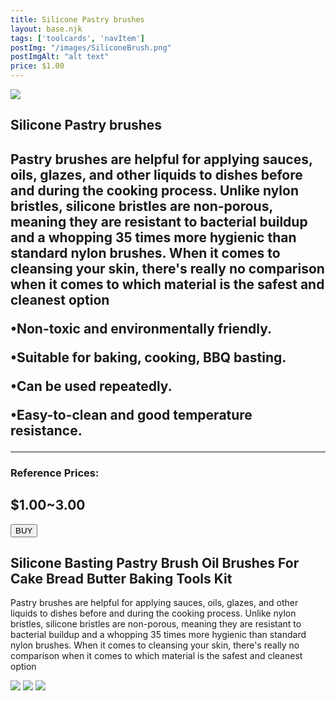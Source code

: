 ```yaml
---
title: Silicone Pastry brushes
layout: base.njk
tags: ['toolcards', 'navItem']
postImg: "/images/SiliconeBrush.png"
postImgAlt: "alt text"
price: $1.00 
---
```

<section class="tool_container">
       <img src ="https://place-hold.it/600x600.jpg">
      <div class="text">
        <h1>Silicone Pastry brushes<h1>
        <p>Pastry brushes are helpful for applying sauces, oils, glazes, and other liquids to dishes before and during the cooking process. Unlike nylon bristles, silicone bristles are non-porous, meaning they are resistant to bacterial buildup and a whopping 35 times more hygienic than standard nylon brushes. When it comes to cleansing your skin, there's really no comparison when it comes to which material is the safest and cleanest option</p>
        <p>•Non-toxic and environmentally friendly.</p>
        <p>•Suitable for baking, cooking, BBQ basting.</p>
        <p>•Can be used repeatedly.</p>
        <p>•Easy-to-clean and good temperature resistance.</p>
        <hr />
        <!--  need add colors in the checked css-->
        <span class="fa fa-star checked"></span>
        <span class="fa fa-star checked"></span>
        <span class="fa fa-star checked"></span>
        <span class="fa fa-star"></span>
        <span class="fa fa-star"></span>
       <h3>Reference Prices: <h2>$1.00~3.00</h2> </h3> 
        <form method="get" action="https://www.aliexpress.com/item/2251832711539839.html?gatewayAdapt=4itemAdapt"><button type ="submit">BUY</button></form>
      </div>
        </section>
    <!-- content-->
    <div class="toolbody">
        <div class="bodycontext">
         <h2>Silicone Basting Pastry Brush Oil Brushes For Cake Bread Butter Baking Tools Kit</h2>
         <p>Pastry brushes are helpful for applying sauces, oils, glazes, and other liquids to dishes before and during the cooking process. Unlike nylon bristles, silicone bristles are non-porous, meaning they are resistant to bacterial buildup and a whopping 35 times more hygienic than standard nylon brushes. When it comes to cleansing your skin, there's really no comparison when it comes to which material is the safest and cleanest option</p>
        </div>
        <div class="bodyimg">
         <img src ="https://place-hold.it/400x400.jpg">
          <img src ="https://place-hold.it/400x400.jpg"> 
          <img src ="https://place-hold.it/400x400.jpg"> 
        </div>
      </div>



